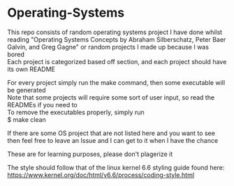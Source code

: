 # Operating-Systems

This repo consists of random operating systems project I have done whilst reading "Operating Systems Concepts by Abraham Silberschatz, Peter Baer Galvin, and Greg Gagne" or random projects I made up because I was bored <br> 
Each project is categorized based off section, and each project should have its own README 

For every project simply run the make command, then some executable will be generated<br>
Note that some projects will require some sort of user input, so read the READMEs if you need to<br>
To remove the executables properly, simply run <br>
$ make clean 

If there are some OS project that are not listed here and you want to see then feel free to leave an Issue and I can get to it when I have the chance

These are for learning purposes, please don't plagerize it

The style should follow that of the linux kernel 6.6 styling guide found here: 
https://www.kernel.org/doc/html/v6.6/process/coding-style.html
